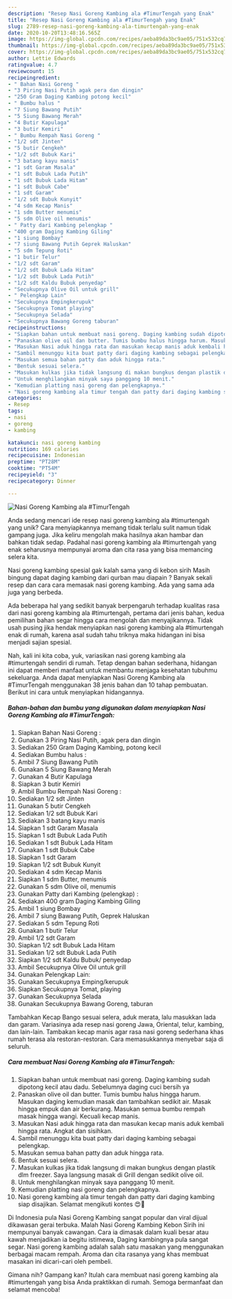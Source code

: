 ```yaml
---
description: "Resep Nasi Goreng Kambing ala #TimurTengah yang Enak"
title: "Resep Nasi Goreng Kambing ala #TimurTengah yang Enak"
slug: 2789-resep-nasi-goreng-kambing-ala-timurtengah-yang-enak
date: 2020-10-20T13:48:16.565Z
image: https://img-global.cpcdn.com/recipes/aeba89da3bc9ae05/751x532cq70/nasi-goreng-kambing-ala-timurtengah-foto-resep-utama.jpg
thumbnail: https://img-global.cpcdn.com/recipes/aeba89da3bc9ae05/751x532cq70/nasi-goreng-kambing-ala-timurtengah-foto-resep-utama.jpg
cover: https://img-global.cpcdn.com/recipes/aeba89da3bc9ae05/751x532cq70/nasi-goreng-kambing-ala-timurtengah-foto-resep-utama.jpg
author: Lettie Edwards
ratingvalue: 4.7
reviewcount: 15
recipeingredient:
- " Bahan Nasi Goreng "
- "3 Piring Nasi Putih agak pera dan dingin"
- "250 Gram Daging Kambing potong kecil"
- " Bumbu halus "
- "7 Siung Bawang Putih"
- "5 Siung Bawang Merah"
- "4 Butir Kapulaga"
- "3 butir Kemiri"
- " Bumbu Rempah Nasi Goreng "
- "1/2 sdt Jinten"
- "5 butir Cengkeh"
- "1/2 sdt Bubuk Kari"
- "3 batang kayu manis"
- "1 sdt Garam Masala"
- "1 sdt Bubuk Lada Putih"
- "1 sdt Bubuk Lada Hitam"
- "1 sdt Bubuk Cabe"
- "1 sdt Garam"
- "1/2 sdt Bubuk Kunyit"
- "4 sdm Kecap Manis"
- "1 sdm Butter menumis"
- "5 sdm Olive oil menumis"
- " Patty dari Kambing pelengkap "
- "400 gram Daging Kambing Giling"
- "1 siung Bombay"
- "7 siung Bawang Putih Geprek Haluskan"
- "5 sdm Tepung Roti"
- "1 butir Telur"
- "1/2 sdt Garam"
- "1/2 sdt Bubuk Lada Hitam"
- "1/2 sdt Bubuk Lada Putih"
- "1/2 sdt Kaldu Bubuk penyedap"
- "Secukupnya Olive Oil untuk grill"
- " Pelengkap Lain"
- "Secukupnya Empingkerupuk"
- "Secukupnya Tomat playing"
- "Secukupnya Selada"
- "Secukupnya Bawang Goreng taburan"
recipeinstructions:
- "Siapkan bahan untuk membuat nasi goreng. Daging kambing sudah dipotong kecil atau dadu. Sebelumnya daging cuci bersih ya"
- "Panaskan olive oil dan butter. Tumis bumbu halus hingga harum. Masukan daging kemudian masak dan tambahkan sedikit air. Masak hingga empuk dan air berkurang. Masukan semua bumbu rempah masak hingga wangi. Kecuali kecap manis."
- "Masukan Nasi aduk hingga rata dan masukan kecap manis aduk kembali hingga rata. Angkat dan sisihkan."
- "Sambil menunggu kita buat patty dari daging kambing sebagai pelengkap."
- "Masukan semua bahan patty dan aduk hingga rata."
- "Bentuk sesuai selera."
- "Masukan kulkas jika tidak langsung di makan bungkus dengan plastik dlm freezer. Saya langsung masak di Grill dengan sedikit olive oil."
- "Untuk menghilangkan minyak saya panggang 10 menit."
- "Kemudian platting nasi goreng dan pelengkapnya."
- "Nasi goreng kambing ala timur tengah dan patty dari daging kambing siap disajikan. Selamat mengikuti kontes 😍🙏"
categories:
- Resep
tags:
- nasi
- goreng
- kambing

katakunci: nasi goreng kambing 
nutrition: 169 calories
recipecuisine: Indonesian
preptime: "PT28M"
cooktime: "PT54M"
recipeyield: "3"
recipecategory: Dinner

---
```



![Nasi Goreng Kambing ala #TimurTengah](https://img-global.cpcdn.com/recipes/aeba89da3bc9ae05/751x532cq70/nasi-goreng-kambing-ala-timurtengah-foto-resep-utama.jpg)

Anda sedang mencari ide resep nasi goreng kambing ala #timurtengah yang unik? Cara menyiapkannya memang tidak terlalu sulit namun tidak gampang juga. Jika keliru mengolah maka hasilnya akan hambar dan bahkan tidak sedap. Padahal nasi goreng kambing ala #timurtengah yang enak seharusnya mempunyai aroma dan cita rasa yang bisa memancing selera kita.

Nasi goreng kambing spesial gak kalah sama yang di kebon sirih Masih bingung dapat daging kambing dari qurban mau diapain ? Banyak sekali resep dan cara cara memasak nasi goreng kambing. Ada yang sama ada juga yang berbeda.

Ada beberapa hal yang sedikit banyak berpengaruh terhadap kualitas rasa dari nasi goreng kambing ala #timurtengah, pertama dari jenis bahan, kedua pemilihan bahan segar hingga cara mengolah dan menyajikannya. Tidak usah pusing jika hendak menyiapkan nasi goreng kambing ala #timurtengah enak di rumah, karena asal sudah tahu triknya maka hidangan ini bisa menjadi sajian spesial.


Nah, kali ini kita coba, yuk, variasikan nasi goreng kambing ala #timurtengah sendiri di rumah. Tetap dengan bahan sederhana, hidangan ini dapat memberi manfaat untuk membantu menjaga kesehatan tubuhmu sekeluarga. Anda dapat menyiapkan Nasi Goreng Kambing ala #TimurTengah menggunakan 38 jenis bahan dan 10 tahap pembuatan. Berikut ini cara untuk menyiapkan hidangannya.

<!--inarticleads1-->

##### Bahan-bahan dan bumbu yang digunakan dalam menyiapkan Nasi Goreng Kambing ala #TimurTengah:

1. Siapkan  Bahan Nasi Goreng :
1. Gunakan 3 Piring Nasi Putih, agak pera dan dingin
1. Sediakan 250 Gram Daging Kambing, potong kecil
1. Sediakan  Bumbu halus :
1. Ambil 7 Siung Bawang Putih
1. Gunakan 5 Siung Bawang Merah
1. Gunakan 4 Butir Kapulaga
1. Siapkan 3 butir Kemiri
1. Ambil  Bumbu Rempah Nasi Goreng :
1. Sediakan 1/2 sdt Jinten
1. Gunakan 5 butir Cengkeh
1. Sediakan 1/2 sdt Bubuk Kari
1. Sediakan 3 batang kayu manis
1. Siapkan 1 sdt Garam Masala
1. Siapkan 1 sdt Bubuk Lada Putih
1. Sediakan 1 sdt Bubuk Lada Hitam
1. Gunakan 1 sdt Bubuk Cabe
1. Siapkan 1 sdt Garam
1. Siapkan 1/2 sdt Bubuk Kunyit
1. Sediakan 4 sdm Kecap Manis
1. Siapkan 1 sdm Butter, menumis
1. Gunakan 5 sdm Olive oil, menumis
1. Gunakan  Patty dari Kambing (pelengkap) :
1. Sediakan 400 gram Daging Kambing Giling
1. Ambil 1 siung Bombay
1. Ambil 7 siung Bawang Putih, Geprek Haluskan
1. Sediakan 5 sdm Tepung Roti
1. Gunakan 1 butir Telur
1. Ambil 1/2 sdt Garam
1. Siapkan 1/2 sdt Bubuk Lada Hitam
1. Sediakan 1/2 sdt Bubuk Lada Putih
1. Siapkan 1/2 sdt Kaldu Bubuk/ penyedap
1. Ambil Secukupnya Olive Oil untuk grill
1. Gunakan  Pelengkap Lain:
1. Gunakan Secukupnya Emping/kerupuk
1. Siapkan Secukupnya Tomat, playing
1. Gunakan Secukupnya Selada
1. Gunakan Secukupnya Bawang Goreng, taburan


Tambahkan Kecap Bango sesuai selera, aduk merata, lalu masukkan lada dan garam. Variasinya ada resep nasi goreng Jawa, Oriental, telur, kambing, dan lain-lain. Tambakan kecap manis agar rasa nasi goreng sederhana khas rumah terasa ala restoran-restoran. Cara memasukkannya menyebar saja di seluruh. 

<!--inarticleads2-->

##### Cara membuat Nasi Goreng Kambing ala #TimurTengah:

1. Siapkan bahan untuk membuat nasi goreng. Daging kambing sudah dipotong kecil atau dadu. Sebelumnya daging cuci bersih ya
1. Panaskan olive oil dan butter. Tumis bumbu halus hingga harum. Masukan daging kemudian masak dan tambahkan sedikit air. Masak hingga empuk dan air berkurang. Masukan semua bumbu rempah masak hingga wangi. Kecuali kecap manis.
1. Masukan Nasi aduk hingga rata dan masukan kecap manis aduk kembali hingga rata. Angkat dan sisihkan.
1. Sambil menunggu kita buat patty dari daging kambing sebagai pelengkap.
1. Masukan semua bahan patty dan aduk hingga rata.
1. Bentuk sesuai selera.
1. Masukan kulkas jika tidak langsung di makan bungkus dengan plastik dlm freezer. Saya langsung masak di Grill dengan sedikit olive oil.
1. Untuk menghilangkan minyak saya panggang 10 menit.
1. Kemudian platting nasi goreng dan pelengkapnya.
1. Nasi goreng kambing ala timur tengah dan patty dari daging kambing siap disajikan. Selamat mengikuti kontes 😍🙏


Di Indonesia pula Nasi Goreng Kambing sangat popular dan viral dijual dikawasan gerai terbuka. Malah Nasi Goreng Kambing Kebon Sirih ini mempunyai banyak cawangan. Cara ia dimasak dalam kuali besar atau kawah menjadikan ia begitu istimewa, Daging kambingnya pula sangat segar. Nasi goreng kambing adalah salah satu masakan yang menggunakan berbagai macam rempah. Aroma dan cita rasanya yang khas membuat masakan ini dicari-cari oleh pembeli. 

Gimana nih? Gampang kan? Itulah cara membuat nasi goreng kambing ala #timurtengah yang bisa Anda praktikkan di rumah. Semoga bermanfaat dan selamat mencoba!
